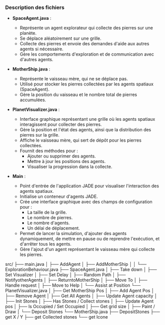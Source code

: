 ### Description des fichiers
- **SpaceAgent.java** :
    - Représente un agent explorateur qui collecte des pierres sur une planète.
    - Se déplace aléatoirement sur une grille.
    - Collecte des pierres et envoie des demandes d'aide aux autres agents si nécessaire.
    - Gère les comportements d'exploration et de communication avec d'autres agents.

- **MotherShip.java** :
    - Représente le vaisseau mère, qui ne se déplace pas.
    - Utilisé pour stocker les pierres collectées par les agents spatiaux (SpaceAgent).
    - Gère la position du vaisseau et le nombre total de pierres accumulées.

- **PlanetVisualizer.java** :
    - Interface graphique représentant une grille où les agents spatiaux interagissent pour collecter des pierres.
    - Gère la position et l'état des agents, ainsi que la distribution des pierres sur la grille.
    - Affiche le vaisseau mère, qui sert de dépôt pour les pierres collectées.
    - Fournit des méthodes pour :
        - Ajouter ou supprimer des agents.
        - Mettre à jour les positions des agents.
        - Visualiser la progression dans la collecte.

- **Main** :
    - Point d'entrée de l'application JADE pour visualiser l'interaction des agents spatiaux.
    - Initialise un conteneur d'agents JADE.
    - Crée une interface graphique avec des champs de configuration pour :
        - La taille de la grille.
        - Le nombre de pierres.
        - Le nombre d'agents.
        - Un délai de déplacement.
    - Permet de lancer la simulation, d'ajouter des agents dynamiquement, de mettre en pause ou de reprendre l'exécution, et d'arrêter tous les agents.
    - Gère l'ajout d'un agent représentant le vaisseau mère qui collecte les pierres.


src/
├── main.java
│     ├── AddAgent
│     ├── AddMotherShip │
│     └── ExplorationBehaviour.java
├── SpaceAgent.java
│     ├── Take down
│     ├── Set Visualizer
│     ├── Set Delay
│     ├── Random Path
│     ├── NotifyotherAgents
│     ├── ReturntoMotherShip
│     ├── Move To
│     ├── Handle request
│     ├── Move to Help
│     └── Assist at Position
└── PlanetVisualizer.java
│     ├── Get MotherShip Pos
│     ├── Add Agent Pos
│     ├── Remove Agent
│     ├── Get All Agents
│     ├── Update Agent capacity
│     ├── Init Stones
│     ├── Has Stones / Collect stones
│     ├── Update Agent pos
│     ├── Is Occupied / Set Occupied
│     ├── Get grid size
│     ├── Paint / Draw
│     └── Deposit Stones
└── MotherShip.java
      ├── DepositStones
      ├── get X / Y
      ├── get Collected stones
      └── get Icone